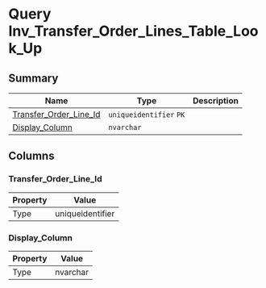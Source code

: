 # Query Inv_Transfer_Order_Lines_Table_Look_Up


## Summary

| Name | Type | Description |
| - | - | --- |
|[Transfer_Order_Line_Id](#transfer_order_line_id)|`uniqueidentifier` `PK`||
|[Display_Column](#display_column)|`nvarchar` ||

## Columns

### Transfer_Order_Line_Id

| Property | Value |
| - | - |
|Type|uniqueidentifier|

### Display_Column

| Property | Value |
| - | - |
|Type|nvarchar|


